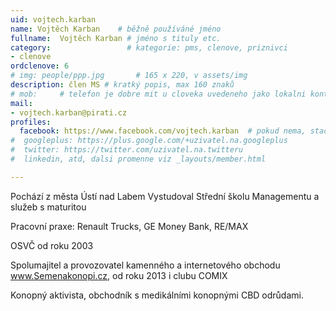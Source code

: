 ```yaml
---
uid: vojtech.karban
name: Vojtěch Karban  	# běžně používáné jméno
fullname:  Vojtěch Karban # jméno s tituly etc.
category:                 # kategorie: pms, clenove, priznivci
- clenove
ordclenove: 6
# img: people/ppp.jpg       # 165 x 220, v assets/img
description: člen MS # kratký popis, max 160 znaků
# mob:     # telefon je dobre mit u cloveka uvedeneho jako lokalni kontakt v links.yaml
mail:
- vojtech.karban@pirati.cz
profiles:
  facebook: https://www.facebook.com/vojtech.karban  # pokud nema, staci smazat tuto radku
#  googleplus: https://plus.google.com/+uzivatel.na.googleplus
#  twitter: https://twitter.com/uzivatel.na.twitteru
#  linkedin, atd, dalsi promenne viz _layouts/member.html

---
```


Pochází z města Ústí nad Labem Vystudoval Střední školu Managementu a služeb s maturitou

Pracovní praxe: Renault Trucks, GE Money Bank, RE/MAX

OSVČ od roku 2003

Spolumajitel a provozovatel kamenného a internetového obchodu www.Semenakonopi.cz, od roku 2013 i clubu COMIX

Konopný aktivista, obchodník s medikálními konopnými CBD odrůdami. 
